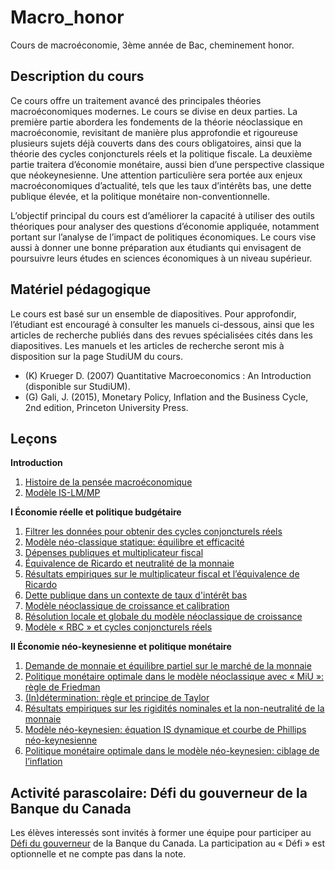 # Macro_honor
Cours de macroéconomie, 3ème année de Bac, cheminement honor.

Description du cours
--------------------
Ce cours offre un traitement avancé des principales théories macroéconomiques modernes. Le cours se divise en deux parties. La première partie abordera les fondements de la théorie néoclassique en macroéconomie, revisitant de manière plus approfondie et rigoureuse plusieurs sujets déjà couverts dans des cours obligatoires, ainsi que la théorie des cycles conjoncturels réels et la politique fiscale. La deuxième partie traitera d’économie monétaire, aussi bien d’une perspective classique que néokeynesienne. Une attention particulière sera portée aux enjeux macroéconomiques d’actualité, tels que les taux d’intérêts bas, une dette publique élevée, et la politique monétaire non-conventionnelle. 

L’objectif principal du cours est d’améliorer la capacité à utiliser des outils théoriques pour analyser des questions d’économie appliquée, notamment portant sur l’analyse de l’impact de politiques économiques. Le cours vise aussi à donner une bonne préparation aux étudiants qui envisagent de poursuivre leurs études en sciences économiques à un niveau supérieur.

Matériel pédagogique
--------------------
Le cours est basé sur un ensemble de diapositives. Pour approfondir, l’étudiant est encouragé à consulter les manuels ci-dessous, ainsi que les articles de recherche publiés dans des revues spécialisées cités dans les diapositives. Les manuels et les articles de recherche seront mis à disposition sur la page StudiUM du cours.
  - (K) Krueger D. (2007) Quantitative Macroeconomics : An Introduction (disponible sur StudiUM).
  - (G) Gali, J. (2015), Monetary Policy, Inflation and the Business Cycle, 2nd edition, Princeton University Press. 

Leçons
------
**Introduction**
  1. [Histoire de la pensée macroéconomique](Cours/ECN4050_1.pdf)
  2. [Modèle IS-LM/MP](Cours/ECN4050_1_bis.pdf)

**I Économie réelle et politique budgétaire**
  1. [Filtrer les données pour obtenir des cycles conjoncturels réels](Cours/ECN4050_2.pdf)
  2. [Modèle néo-classique statique: équilibre et efficacité](Cours/ECN4050_3.pdf)
  3. [Dépenses publiques et multiplicateur fiscal](Cours/ECN4050_4.pdf)
  4. [Équivalence de Ricardo et neutralité de la monnaie](Cours/ECN4050_5.pdf)
  5. [Résultats empiriques sur le multiplicateur fiscal et l’équivalence de Ricardo](Cours/ECN4050_5_bis.pdf)
  6. [Dette publique dans un contexte de taux d'intérêt bas](Cours/ECN4050_4_bis.pdf)
  7. [Modèle néoclassique de croissance et calibration](Cours/ECN4050_6.pdf)
  8. [Résolution locale et globale du modèle néoclassique de croissance](Cours/ECN4050_7.pdf)
  9. [Modèle « RBC » et cycles conjoncturels réels](Cours/ECN4050_8.pdf)

**II Économie néo-keynesienne et politique monétaire**
  1. [Demande de monnaie et équilibre partiel sur le marché de la monnaie](Cours/ECN4050_9.pdf)
  2. [Politique monétaire optimale dans le modèle néoclassique avec « MiU »: règle de Friedman](Cours/ECN4050_10.pdf)
  3. [(In)détermination: règle et principe de Taylor](Cours/ECN4050_10_bis.pdf)
  4. [Résultats empiriques sur les rigidités nominales et la non-neutralité de la monnaie](Cours/ECN4050_11.pdf)
  5. [Modèle néo-keynesien: équation IS dynamique et courbe de Phillips néo-keynesienne](Cours/ECN4050_12.pdf)
  6. [Politique monétaire optimale dans le modèle néo-keynesien: ciblage de l’inflation](Cours/ECN4050_12_bis.pdf)

Activité parascolaire: Défi du gouverneur de la Banque du Canada
-----------------------------------------------------------------
Les élèves interessés sont invités à former une équipe pour participer au [Défi du gouverneur](https://www.banqueducanada.ca/recherches/defi-gouverneur/) de la Banque du Canada. La participation au « Défi » est optionnelle et ne compte pas dans la note.
